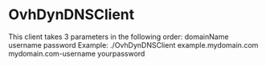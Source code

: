 # OvhDynDNSClient

This client takes 3 parameters in the following order: domainName username password
Example:
./OvhDynDNSClient example.mydomain.com mydomain.com-username yourpassword
